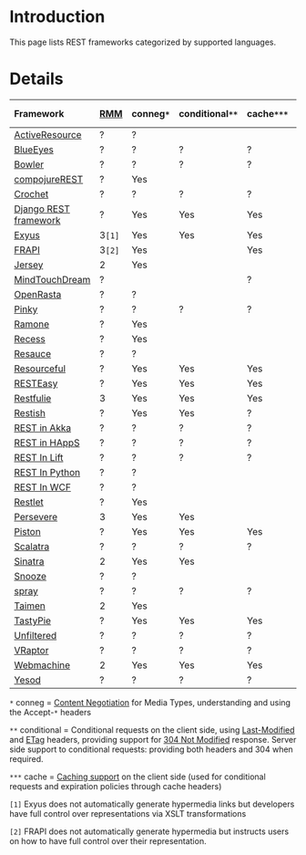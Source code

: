 # Introduction #

This page lists REST frameworks categorized by supported languages.


# Details #

|Framework              |[RMM](RMM.md)      |conneg`*`|conditional`**`|cache`***`|Java|JAX-RS|.NET|Ruby|Python|Perl|PHP|Erlang|Java[.md](.md)Script|Clojure|Scala|Haskell|
|:----------------------|:------------------|:--------|:--------------|:---------|:---|:-----|:---|:---|:-----|:---|:--|:-----|:-------------------|:------|:----|:------|
|[ActiveResource](ActiveResource.md)       |?          |?            |                   |              |    |      |    |Yes |      |    |   |      |          |       |     |     |
|[BlueEyes](BlueEyes.md)        |?          |?            |?                  |?             |    |      |    |    |      |    |   |      |          |       |Yes  |     |
|[Bowler](Bowler.md)        |?          |?            |?                  |?             |    |      |    |    |      |    |   |      |          |       |Yes  |     |
|[compojureREST](compojureREST.md)        |?          |Yes          |                   |              |    |      |    |    |      |    |   |      |          |Yes    |     |     |
|[Crochet](Crochet.md)        |?          |?            |?                  |?             |    |      |    |    |      |    |   |      |          |       |Yes  |     |
|[Django REST framework](DjangoRESTframework.md)        |?          |Yes            |Yes                  |Yes             |    |      |    |    |Yes      |    |   |      |          |       |     |     |
|[Exyus](Exyus.md)                |3`[1]` |Yes          |Yes                |Yes           |    |      |Yes |    |      |    |   |      |          |       |     |     |
|[FRAPI](FRAPI.md)                |3`[2]` |Yes          |                   |Yes           |    |      |    |    |      |    |Yes|      |          |       |     |     |
|[Jersey](Jersey.md)               |2          |Yes          |                   |              |Yes |Yes   |    |    |      |    |   |      |          |       |     |     |
|[MindTouchDream](MindTouchDream.md)       |?          |             |                   |?             |    |      |Yes |    |      |    |   |      |          |       |     |     |
|[OpenRasta](OpenRasta.md)            |?          |?            |                   |              |    |      |Yes |    |      |    |   |      |          |       |     |     |
|[Pinky](Pinky.md)                |?          |?            |?                  |?             |    |      |    |    |      |    |   |      |          |       |Yes  |     |
|[Ramone](Ramone.md)             |?          |Yes         |                |           |  |   |Yes    |    |      |    |   |      |          |       |     |     |
|[Recess](Recess.md)               |?          |Yes          |                   |              |    |      |    |    |      |    |Yes|      |          |       |     |     |
|[Resauce](Resauce.md)              |?          |?            |                   |              |    |      |    |    |      |    |Yes|      |          |       |     |     |
|[Resourceful](Resourceful.md)          |?          |Yes          |Yes                |Yes           |    |      |    |Yes |      |    |   |      |          |       |     |     |
|[RESTEasy](RESTEasy.md)             |?          |Yes          |Yes                |Yes           |Yes |Yes   |    |    |      |    |   |      |          |       |     |     |
|[Restfulie](Restfulie.md)            |3          |Yes          |Yes                |Yes           |Yes |      |Yes |Yes |      |    |   |      |          |       |     |     |
|[Restish](Restish.md)              |?          |Yes          |Yes                |?             |    |      |    |    |Yes   |    |   |      |          |       |     |     |
|[REST in Akka](AkkaHTTP.md)|?          |?            |?                  |?             |    |      |    |    |      |    |   |      |          |       |Yes  |     |
|[REST in HAppS](HAppSREST.md)           |?          |?          |?                |?           |    |      |    |    |      |    |   |   |          |       |   |Yes     |
|[REST In Lift](LiftREST.md)        |?          |?            |?                  |?             |    |      |    |    |      |    |   |      |          |       |Yes  |     |
|[REST In Python](RIP.md)   |?          |?            |                   |              |    |      |    |    |Yes   |    |   |      |          |       |     |     |
|[REST In WCF](RESTInWCF.md)|?          |?            |                   |              |    |      |Yes |    |      |    |   |      |          |       |     |     |
|[Restlet](Restlet.md)              |?          |Yes          |                   |              |Yes |Yes   |    |    |      |    |   |      |          |       |     |     |
|[Persevere](Persevere.md)            |3          |Yes          |Yes                |              |    |      |    |    |      |    |   |      |Yes       |       |     |     |
|[Piston](Piston.md)        |?          |Yes            |Yes                  |Yes             |    |      |    |    |Yes      |    |   |      |          |       |     |     |
|[Scalatra](Scalatra.md)        |?          |?            |?                  |?             |    |      |    |    |      |    |   |      |          |       |Yes  |     |
|[Sinatra](Sinatra.md)              |2          |Yes          |Yes                |              |    |      |    |Yes |      |    |   |      |          |       |     |     |
|[Snooze](Snooze.md)               |?          |?            |                   |              |    |      |Yes |    |      |    |   |      |          |       |     |     |
|[spray](spray.md)        |?          |?            |?                  |?             |    |      |    |    |      |    |   |      |          |       |Yes  |     |
|[Taimen](Taimen.md)               |2          |Yes          |                   |              |Yes    |      |  |    |      |    |   |      |          |Yes    |     |     |
|[TastyPie](TastyPie.md)        |?          |Yes            |Yes                  |Yes             |    |      |    |    |Yes      |    |   |      |          |       |     |     |
|[Unfiltered](Unfiltered.md)        |?          |?            |?                  |?             |    |      |    |    |      |    |   |      |          |       |Yes  |     |
|[VRaptor](VRaptor.md)           |?          |?          |?                |?           |Yes |      |    |    |      |    |   |      |          |       |Yes  |     |
|[Webmachine](Webmachine.md)           |2          |Yes          |Yes                |Yes           |    |      |    |    |      |    |   |Yes   |          |       |   |     |
|[Yesod](Yesod.md)           |?          |?          |?                |?           |    |      |    |    |      |    |   |   |          |       |   |Yes     |


`*` conneg = [Content Negotiation](http://www.w3.org/Protocols/rfc2616/rfc2616-sec12.html#sec12) for Media Types, understanding and using the Accept-`*` headers

`**` conditional = Conditional requests on the client side, using [Last-Modified](http://www.w3.org/Protocols/rfc2616/rfc2616-sec14.html#sec14.29) and [ETag](http://www.w3.org/Protocols/rfc2616/rfc2616-sec14.html#sec14.19) headers, providing support for [304 Not Modified](http://www.w3.org/Protocols/rfc2616/rfc2616-sec10.html#sec10.3.5) response. Server side support to conditional requests: providing both headers and 304 when required.

`***` cache = [Caching support](http://www.w3.org/Protocols/rfc2616/rfc2616-sec13.html) on the client side (used for conditional requests and expiration policies through cache headers)

`[1]` Exyus does not automatically generate hypermedia links but developers have full control over representations via XSLT transformations

`[2]` FRAPI does not automatically generate hypermedia but instructs users on how to have full control over their representation.
